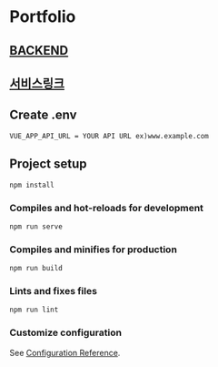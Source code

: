 # Portfolio

## [BACKEND](https://github.com/wdw000/nest-portfolio)

## [서비스링크](https://wangdo.site)

## Create .env
```
VUE_APP_API_URL = YOUR API URL ex)www.example.com
```

## Project setup
```
npm install
```

### Compiles and hot-reloads for development
```
npm run serve
```

### Compiles and minifies for production
```
npm run build
```

### Lints and fixes files
```
npm run lint
```

### Customize configuration
See [Configuration Reference](https://cli.vuejs.org/config/).
